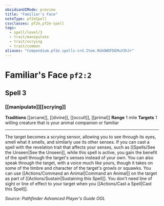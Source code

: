 ```yaml
---
obsidianUIMode: preview
title: "Familiar's Face"
noteType: pf2eSpell
cssclasses: pf2e,pf2e-spell
tags:
  - spell/level/3
  - trait/manipulate
  - trait/scrying
  - trait/common
aliases: "Compendium.pf2e.spells-srd.Item.9GkOWDFDEMuV3hJr" 
---
```

# Familiar's Face  `pf2:2`  
## Spell 3
### [[manipulate]][[scrying]]
**Traditions** [[arcane]], [[divine]], [[occult]], [[primal]]
**Range** 1 mile
**Targets** 1 willing creature that is your animal companion or familiar
* * * 
The target becomes a scrying sensor, allowing you to see through its eyes, smell what it smells, and similarly use its other senses. If you can cast a spell with the revelation trait that affects your senses, such as [[Spells/See the Unseen|See the Unseen]], while this spell is active, you gain the benefit of the spell through the target's senses instead of your own. You can also speak through the target, with a voice much like yours, though it takes on some of the timbre and character of the target's growls or squawks. You can use [[Actions/Command an Animal|Command an Animal]] on the target as part of [[Actions/Sustain|Sustaining this Spell]]. You don't need line of sight or line of effect to your target when you [[Actions/Cast a Spell|Cast this Spell]].

*Source: Pathfinder Advanced Player's Guide*
*OGL*